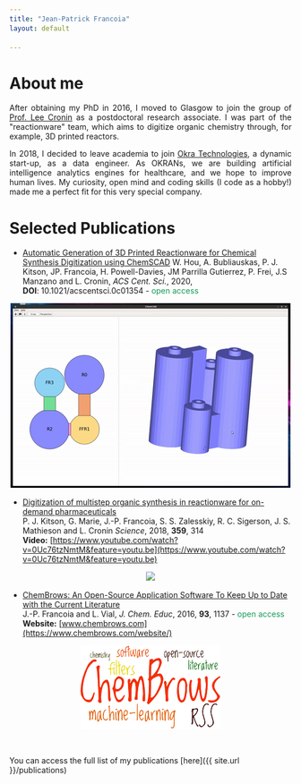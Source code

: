 ```yaml
---
title: "Jean-Patrick Francoia"
layout: default

---
```


# About me

<p align="justify">
After obtaining my PhD in 2016, I moved to Glasgow to join the group
of <a href="http://www.chem.gla.ac.uk/cronin">Prof. Lee Cronin</a> as a
postdoctoral research associate. I was part of the "reactionware" team,
which aims to digitize organic chemistry through, for example, 3D printed
reactors.
</p>

<p align="justify">
In 2018, I decided to leave academia to join <a
href="https://www.okra.ai/">Okra Technologies</a>, a dynamic start-up, as a
data engineer. As OKRANs, we are building artificial intelligence analytics
engines for healthcare, and we hope to improve human lives. My curiosity,
open mind and coding skills (I code as a hobby!) made me a perfect fit for
this very special company.
</p>

# Selected Publications

- [Automatic Generation of 3D Printed Reactionware for Chemical Synthesis
Digitization using ChemSCAD](https://pubs.acs.org/doi/10.1021/acscentsci.0c01354)
W. Hou, A. Bubliauskas, P. J. Kitson, JP. Francoia, H. Powell-Davies,
JM Parrilla Gutierrez, P. Frei, J.S Manzano and L. Cronin, *ACS Cent. Sci.*,
2020, **DOI**:&nbsp;10.1021/acscentsci.0c01354 - <font color="#159957">open access</font>  
<p align="center">
  <img src="images/chemscad_demo.gif">
</p>

- [Digitization of multistep organic synthesis in reactionware for on-demand
pharmaceuticals](http://science.sciencemag.org/content/359/6373/314)  
P. J. Kitson, G. Marie, J.-P. Francoia, S. S. Zalesskiy, R. C. Sigerson,
J. S. Mathieson and L. Cronin *Science*, 2018, **359**, 314  
**Video:** [https://www.youtube.com/watch?v=0Uc76tzNmtM&feature=youtu.be](https://www.youtube.com/watch?v=0Uc76tzNmtM&feature=youtu.be)

<p align="center">
  <img width="350px" src="images/baclofen.gif">
</p>

- [ChemBrows: An Open-Source Application Software To Keep Up to Date with the Current Literature](http://pubs.acs.org/doi/abs/10.1021/acs.jchemed.6b00024)  
J.-P. Francoia and L. Vial, *J. Chem. Educ*, 2016, **93**, 1137 - <font color="#159957">open access</font>  
**Website:** [www.chembrows.com](https://www.chembrows.com/website/)

<p align="center">
  <img src="images/cb.gif">
</p>

<br/>

You can access the full list of my publications [here]({{ site.url }}/publications)
